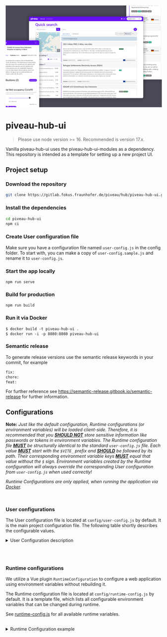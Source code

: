 ![banner](./images/piveau-hub-ui-banner.png "Image Title")

# piveau-hub-ui

> Please use node version >= 16. Recommended is version 17.x.

Vanilla piveau-hub-ui uses the piveau-hub-ui-modules as a dependency.
This repository is intended as a template for setting up a new project UI.

## Project setup

### Download the repository

```bash
git clone https://gitlab.fokus.fraunhofer.de/piveau/hub/piveau-hub-ui.git
```

### Install the dependencies

```bash
cd piveau-hub-ui
npm ci
```

### Create User configuration file
Make sure you have a configuration file named `user-config.js` in the config folder.
To start with, you can make a copy of `user-config.sample.js` and rename it to `user-config.js`.

### Start the app locally
```
npm run serve
```

### Build for production
```
npm run build
```

### Run it via Docker

```
$ docker build -t piveau-hub-ui .
$ docker run -i -p 8080:8080 piveau-hub-ui
```

### Semantic release

To generate release versions use the semantic release keywords in your commit, for example

```
fix: 
chore: 
feat:
```

For further reference see https://semantic-release.gitbook.io/semantic-release for further information.


## Configurations

**Note:** _Just like the default configuration, Runtime configurations (or environment variables) will be loaded client-side. Therefore, it is recommended that you <ins>**SHOULD NOT**</ins> store sensitive information like passwords or tokens in environment variables. The Runtime configuration file <ins>**MUST**</ins> be structurally identical to the standard `user-config.js` file. Each value <ins>**MUST**</ins> start with the `$VITE_` prefix and <ins>**SHOULD**</ins> be followed by its path. Their corresponding environment variable keys <ins>**MUST**</ins> equal that value without the `$` sign. Environment variables created by the Runtime configuration will always override the corresponding User configuration from `user-config.js` when used correctly!_

_Runtime Configurations are only applied, when running the application via [Docker](#run-it-via-docker)._




<br>

### User configurations
The User configuration file is located at `config/user-config.js` by default. It is the main project configuration file. The following table shortly describes the configurable values.

<details>

<summary>User Configuration description</summary>

<br>

# api

This property contains information about base URLs and APIs used in piveau-hub-ui.



#### baseUrl
URL to the Hub-Search API (default: `https://data.europa.eu/api/hub/search/`).


#### hubUrl
URL to the Hub-Repo API (default: `https://data.europa.eu/api/hub/repo/`).


#### qualityBaseUrl
URL to the MQA Cache API (default: `https://data.europa.eu/api/mqa/cache/`).


#### similarityBaseUrl
URL to the Similarity API (default: `https://data.europa.eu/api/similarities/`).


#### fileUploadUrl
URL to the Hub-Store API (default: `https://data.europa.eu/api/hub/store/`).


#### sparqlUrl
SPARQL Base URL (default: `https://data.europa.eu/sparql`).


#### gazetteerBaseUrl
URL to the Hub-Search Gazetteer API (default: `https://data.europa.eu/api/hub/search/gazetteer/`).


#### catalogBaseUrl
Catalog Base URL (default: `https://europeandataportal.eu/`).


#### corsproxyApiUrl
URL to the CORS Proxy API (default: `https://piveau-corsproxy-piveau.apps.osc.fokus.fraunhofer.de`).


<br><br>


# authentication

This property contains information about authentication (Login / Logout, Keycloak) used in piveau-hub-ui.



#### useService
Enables the authentication service (default: `true`).


## login
Login / Logout configuration values

| Property          | Description        |  
| --------          | ------------------ |
| useLogin          | Enables the login (buttons) (default: `true`). |  
| loginTitle        | Title of the login button (default: `Login`).                                                                         |  
| loginURL          | Relative URL to login page (default: `/login`).                                                                         |
| loginRedirectUri  | Redirect URI used after successful login (default: `/`).                                                           |
| logoutTitle       | Title of the logout button (default: `Logout`).                                                                         |
| logoutURL         | Title of the logout button (default: `/logout`).                                                                         |
| logoutRedirectUri | Redirect URI used after successful logout (default: `/`).                                                          |


## keycloak
Keycloak configuration values (Realm, ClientID, URL, ...)

| Property                    | Description        |  
| --------                    | ------------------ |
| realm                       | The Keycloak realm (default: `piveau`).        |  
| clientId                    | The Keycloak clientID (default: `piveau-hub-ui`).     |  
| url                         | The Keycloak URL (default: `https://keycloak-piveau.apps.osc.fokus.fraunhofer.de/auth`).          |
| ssl-required                | ???                    |
| public-client               | ???                    |
| verify-token-audience       | ???                    |
| use-resource-role-mappings  | ???                    |
| confidential-port           | ???                    |

## keycloakInit
Keycloak initialization values (Realm, ClientID, URL, ...)

| Property                    | Description        |  
| --------                    | ------------------ |
| pkceMethod                  | To activate PKCE set this variable to 'S256'          |

## rtp
RTP default values

| Property                    | Description        |  
| --------                    | ------------------ |
| grand_type                  | ???                |  
| audience                    | ???                |  


#### authToken
Keycloak Authentication Token


<br><br>


# routing

This property contains information about authentication (Login / Logout, Keycloak) used in piveau-hub-ui.

## routerOptions
Vue Router configuration values

| Property                    | Description        |  
| --------                    | ------------------ |
| base                    | Base path of the application (default: `/`).                |  
| mode                    | Routing mode of the application (default: `history`).                |


## navigation
Navigation configuration values

| Property                    | Description        |  
| --------                    | ------------------ |
| showSparql                    | Enables the link to the SPARQL page (default: `true`).           |  


## pagination
Pagination configuration values

| Property                    | Description        |  
| --------                    | ------------------ |
| usePagination               | Enables the pagination (default: `true`).          |  
| usePaginationArrows               | Enables the pagination arrows for `previous` and `next` page (default: `true`).          |  
| useItemsPerPage               | Enables the items per page dropdown (default: `true`).          |  
| defaultItemsPerPage               | Default amount of items shown on one page (default: `10`).           |  
| defaultItemsPerPageOptions               | Default options for items per page dropdown (default: `[5, 10, 25, 50]`).           |  


<br><br>


# metadata

This property contains information about metadata used in piveau-hub-ui.

#### title
Title of the application (default: `piveau Hub-UI`).  

#### description
Description of the application (default: `A modern and customizable web application for data management of extensive data catalogs.`).  

#### keywords
Keywords describing the application (default: `Open Data`).  


<br><br>


# content

This property contains information about the content of views that are available in piveau-hub-ui.


## datasets
Contains configuration values that are used on the `Datasets` page.

| Property                    | Description        |  
| --------                    | ------------------ |
| useSort               | Enables the sort (default: `true`).          |
| useFeed               | Enables the RSS feed (default: `true`).          |
| useCatalogs               | Enables the usage of catalogs (default: `true`).          |
| followKeywordLinks               | Meta tag to indicate, whether search engines should crawl for subsequent links or not (default: `nofollow`).          |
| maxKeywordLength               | Maximum length of a keyword. Keywords that exceed this length will be truncated (default: `15`).       |
| facets               | _see table below_        |

#### datasets.facets

| Property                    | Description        |  
| --------                    | ------------------ |
| useDatasetFacets               | Enables the usage of dataset facets (default: `true`).           |
| useDatasetFacetsMap               | Enables the usage of dataset facets map (default: `true`).           |
| showClearButton               | Enables the facet clear button (default: `false`).          |
| showFacetsTitle               | Show title on top of the facets (default: `false`).           |
| cutoff               | Maximum amount o f available facets to be shown. Facets that exceed this amountwill be hidden (default: `5`).       |
| MIN_FACET_LIMIT               | The minimum amount of dataset facet items to be visible if collapsed (default: `10`).          |
| MAX_FACET_LIMIT               | The maximum amount of dataset facet items to be visible, overflowing facets will not be shown!!! (default: `50`).          |
| FACET_OPERATORS               | The facet operators of the dataset facets (default: `Object.freeze({ or: 'OR', and: 'AND' })`).          |
| FACET_GROUP_OPERATORS               | The facet group operators of the dataset facets (default: `Object.freeze({ or: 'OR', and: 'AND' })`).          |
| defaultFacetOrder               | The default order of the facets (default: `['publisher', 'format', 'catalog', 'categories', 'keywords', 'dataScope', 'country', 'dataServices', 'scoring', 'license']`).          |
| scoringFacets               |  _see table below_         |

#### datasets.facets.scoringFacets

| Property                    | Description        |  
| --------                    | ------------------ |
| useScoringFacets               | Enables the scoring facets (default: `true`).           |
| defaultScoringFacets               | The default scoring facets.           |
| defaultScoringFacets.excellentScoring               | The default values for the `Excellent` scoring facet (351 - 405).           |
| defaultScoringFacets.goodScoring               | The default values for the `Good` scoring facet (221 - 350).           |
| defaultScoringFacets.sufficientScoring               | The default values for the `Sufficient` scoring facet (121 - 220).           |
| defaultScoringFacets.badScoring               | The default values for the `Any` scoring facet (0 - 120).           |


## catalogs
Contains configuration values that are used on the `Catalogues` page.

| Property                    | Description        |  
| --------                    | ------------------ |
| useSort               | Enables the sort (default: `true`).          |
| useCatalogCountries               | Use this option to achieve a more generic catalog page. If set to `true`, catalogs will be based on countries and therefore look for a "catalog.country.id" value to compute, which country flag to be used. If set to `false`, catalogs will not be based on countries and therefore look for a "catalog.id" value to compute, which catalog image to be used (default: `true`).     |
| defaultCatalogImagePath               |  Set the default path to the catalog images (ROOT = "/src/assets/img"). If `useCatalogCountries` is set to `true`, this value should be equal to `/flags`. If `useCatalogCountries` is set to `false`, this value can be either an empty string to indicate, that the catalog images can be found inside `/src/assets/img` or any directory name inside `/src/assets/img` (starting with a `/`) (default: `/flags`).     |
| defaultCatalogCountryID               | Set the default `catalog.country.id` of a catalog if not available, only applicable if `useCatalogCountries` is set to `true`. Country flags can be stored inside the `/flags` directory like `/src/assets/img/flags/<catalog.country.id>.png` with their filenames being equal to their `catalog.country.id` (default: `eu`).              |
| defaultCatalogID               | Set the default `catalog.id` of a catalog if not available, only applicable if `useCatalogCountries` is set to `false`. Catalog images can be stored inside any directory in `/src/assets/img/` like `/src/assets/img/catalogs/<catalog.id>.png` with their filenames being equal to their `catalog.id` (default: `european-union-open-data-portal`).             |
| facets               | _see table below_        |

#### catalogs.facets

| Property                    | Description        |  
| --------                    | ------------------ |
| useCatalogFacets               | Enables the usage of catalog facets (default: `true`).           |
| showClearButton               | Enables the facet clear button (default: `false`).          |
| showFacetsTitle               | Show title on top of the facets (default: `false`).           |
| cutoff               | Maximum amount of available facets to be shown. Facets that exceed this amount will be hidden (default: `5`).       |
| MIN_FACET_LIMIT               | The minimum amount of catalog facet items to be visible if collapsed (default: `50`).          |
| MAX_FACET_LIMIT               | The maximum amount of catalog facet items to be visible, overflowing facets will not be shown!!! (default: `100`).          |
| FACET_OPERATORS               | The facet operators of the catalog facets (default: `Object.freeze({ or: 'OR', and: 'AND' })`).          |
| FACET_GROUP_OPERATORS               | The facet group operators of the catalog facets (default: `Object.freeze({ or: 'OR', and: 'AND' })`).          |
| defaultFacetOrder               | The default order of the facets (default: `['country']`).          |


## datasetDetails
Contains configuration values that are used on the `DatasetDetails` page.

| Property                    | Description        |  
| --------                    | ------------------ |
| header               | _see table below_        |
| keywords               | _see table below_        |
| description               | _see table below_        |
| distributions               | _see table below_        |
| downloadAs               | _see table below_        |
| similarDatasets               | _see table below_        |
| pages               | _see table below_        |
| visualisations               | _see table below_        |
| dataServices               | _see table below_        |
| isUsedBy               | _see table below_        |
| relatedResources               | _see table below_        |
| bulkDownload               | _see table below_        |
| quality               | _see table below_        |

#### datasetDetails.header

| Property                    | Description        |  
| --------                    | ------------------ |
| navigation               | Position of the dataset details navigation toolbar (default: `top`).           |
| hidePublisher               | Hides the dataset details publisher value (default: `false`).           |
| hideDate               | Hides the dataset details date (default: `false`).         |

#### datasetDetails.keywords

| Property                    | Description        |  
| --------                    | ------------------ |
| showTitle               | Enables the usage of keyword titles (default: `false`).         |
| isVisible               | Shows or hides the keywords section (default: `true`).         |
| collapsed               | Collapses the keywords in the dataset detail view (default: `false`).         |

#### datasetDetails.description

| Property                    | Description        |  
| --------                    | ------------------ |
| enableMarkdownInterpretation               | Enables the interpretation of markdown in the dataset details description (default: `false`).      |

#### datasetDetails.distributions

| Property                    | Description        |  
| --------                    | ------------------ |
| displayAll                  | Display all distributions (default: `false`).             |
| displayCount                  | Amount of visible distributions (default: `7`).             |
| incrementSteps                  | Increment step options, if `displayAll` is set to false (default: `[10, 50]`).             |
| descriptionMaxLines                  | Maximum amount of lines in a description. Descriptions that exceed this amount will be truncated (default: `3`). |
| descriptionMaxChars                  | Maximum length of a description. Descriptions that exceed this length will be truncated (default: `250`).          |
| showValidationButton                  | Enables the distribution validation button (default: `false`).             |

#### datasetDetails.downloadAs

| Property                    | Description        |  
| --------                    | ------------------ |
| enable               | Enables the Download as feature (default: `false`).             |
| proxyUrl               | URL to Corsproxy service (default: `https://piveau-corsproxy-piveau.apps.osc.fokus.fraunhofer.de`).             |
| url               | URL to Conversion service (default: `https://piveau-fifoc-piveau.apps.osc.fokus.fraunhofer.de/v1/convert`).             |
| conversionFormats               | List of possible conversion formats for each source file format.             |

#### datasetDetails.similarDatasets

| Property                    | Description        |  
| --------                    | ------------------ |
| breakpoints.verySimilar               | Breakpoint for Very Similar rating (0 - 20).             |
| breakpoints.similar               | Breakpoint for Very Similar rating (20 - 25).             |
| breakpoints.lessSimilar               | Breakpoint for Very Similar rating (25 - 35).             |

#### datasetDetails.pages

| Property                    | Description        |  
| --------                    | ------------------ |
| isVisible                  | Show the dataset details pages section (default: `false`).             |
| displayAll                  | Display all pages (default: `false`).             |
| displayCount                  | Amount of visible pages (default: `7`).             |
| incrementSteps                  | Increment step options, if `displayAll` is set to false (default: `[10, 50]`).             |
| descriptionMaxLines                  | Maximum amount of lines in a description. Descriptions that exceed this amount will be truncated (default: `3`). |
| descriptionMaxChars                  | Maximum length of a description. Descriptions that exceed this length will be truncated (default: `250`).          |

#### datasetDetails.visualisations

| Property                    | Description        |  
| --------                    | ------------------ |
| isVisible                  | Show the dataset details visualisations section (default: `false`).             |
| displayAll                  | Display all visualisations (default: `false`).             |
| displayCount                  | Amount of visible visualisations (default: `7`).             |
| incrementSteps                  | Increment step options, if `displayAll` is set to false (default: `[10, 50]`).             |
| descriptionMaxLines                  | Maximum amount of lines in a description. Descriptions that exceed this amount will be truncated (default: `3`). |
| descriptionMaxChars                  | Maximum length of a description. Descriptions that exceed this length will be truncated (default: `250`).          |

#### datasetDetails.dataServices

| Property                    | Description        |  
| --------                    | ------------------ |
| isVisible                  | Show the dataset details dataServices section (default: `false`).             |
| displayAll                  | Display all dataServices (default: `false`).             |
| displayCount                  | Amount of visible dataServices (default: `7`).             |
| incrementSteps                  | Increment step options, if `displayAll` is set to false (default: `[10, 50]`).             |
| descriptionMaxLines                  | Maximum amount of lines in a description. Descriptions that exceed this amount will be truncated (default: `3`). |
| descriptionMaxChars                  | Maximum length of a description. Descriptions that exceed this length will be truncated (default: `250`).          |

#### datasetDetails.isUsedBy

| Property                    | Description        |  
| --------                    | ------------------ |
| isVisible                  | Show the dataset details isUsedBy section (default: `false`).             |

#### datasetDetails.relatedResources

| Property                    | Description        |  
| --------                    | ------------------ |
| isVisible                  | Show the dataset details relatedResources section (default: `false`).             |

#### datasetDetails.bulkDownload

| Property                    | Description        |  
| --------                    | ------------------ |
| buttonPosition               | Position of the download button (default: `top`).         |
| MAX_FILE_TITLE_LENGTH               | Maximum length of the file name (default: `80`).         |
| MAX_REQUESTS_COUNT               | Maximum amount of requests at the same time (default: `5`).         |
| INTERVAL_MS               | Timeout interval between requests (default: `10`).         |
| TIMEOUT_MS               | Position of the download button (default: `10000`).         |

#### datasetDetails.quality

| Property                    | Description        |  
| --------                    | ------------------ |
| displayAll               | Display all distributions on the dataset details quality page (default: `false`).         |
| numberOfDisplayedQualityDistributions               | Amount of displayed distributions on the dataset details quality page (default: `5`).         |
| csvLinter.enable               | Enables the CSV linter service (default: `true`).             |
| csvLinter.displayAll               | Display all validation results of the CSV linter (default: `false`).         |
| csvLinter.numberOfDisplayedValidationResults               | Amount of displayed validation results of the CSV linter (default: `5`).         |


## maps
Contains configuration values that are used to create the map component.

| Property                    | Description        |  
| --------                    | ------------------ |
| mapVisible               | Enables the map on the `Datasets` page (default: `true`).          |
| useAnimation               | Enables the map animations (default: `true`).          |
| location               | The location which is used as center of the map (default: `[[52.526, 13.314], 10]`).          |
| spatialType               | The type of the location. (default: `Point`).          |
| height               | The height of the map (default: `400px`).          |
| width               | The width of the map (default: `100%`).          |
| mapContainerId               | The HTML id attribute of the map element. (default: `mapid`).          |
| urlTemplate               | The map API template (default: `https://gisco-services.ec.europa.eu/maps/wmts/1.0.0/WMTSCapabilities.xml/wmts/OSMCartoComposite/EPSG3857/{z}/{x}/{y}.png`).          |
| geoBoundsId               | The id used for geo operations (default: `ds-search-bounds`).          |
| sender               | _see table below_        |
| receiver               | _see table below_        |
| options               | _see table below_        |
| mapStyle               | _see table below_        |

#### maps.sender

The following properties are configuration values required by Leaflet.

| Property                    | Description        |  
| --------                    | ------------------ |
| startBounds               | The start boundaries for the map sender (default: `[[34.5970, -9.8437], [71.4691, 41.4843]]`).     |
| height               | The height of the map (default: `200px`).         |
| width               | The width of the map (default: `100%`).         |
| mapContainerId               | The HTML id attribute of the map element. (default: `modalMap`).         |

#### maps.receiver

The following properties are configuration values required by Leaflet.

| Property                    | Description        |  
| --------                    | ------------------ |
| startBounds               | The start boundaries for the map sender (default: `[[34.5970, -9.8437], [71.4691, 41.4843]]`).     |
| height               | The height of the map (default: `250px`).         |
| width               | The width of the map (default: `100%`).         |
| mapContainerId               | The HTML id attribute of the map element. (default: `mapid`).         |
| attributionPosition               | The HTML id attribute of the map element. (default: `topright`).         |

#### maps.options

The following properties are configuration values required by Leaflet.

| Property                    | Description        |  
| --------                    | ------------------ |
| id               | ??? (default: `mapbox/streets-v11`).     |
| accessToken               | The Leaflet access token (default: `pk.eyJ1IjoiZmFiaWFwZmVsa2VybiIsImEiOiJja2x3MzlvZ3UwNG85MnBseXJ6aGI2MHdkIn0.bFs2g4bPMYULlvDSVsetJg`).         |
| attribution               | The Leaflet map attribution label (default: `&copy; <a href="https://ec.europa.eu/eurostat/web/gisco/">Eurostat - GISCO</a>`).         |

#### maps.mapStyle

The following properties are configuration values required by Leaflet.

| Property                    | Description        |  
| --------                    | ------------------ |
| color               | The color of map elements (default: `red`).     |
| fillColor               | The fill color for map elements (default: `red`).         |
| fillOpacity               | The opacity of filled elements (default: `0.5`).         |
| weight               | The HTML id attribute of the map element. (default: `2`).         |
| radius               | The HTML id attribute of the map element. (default: `1`).         |


## dataProviderInterface
Contains configuration values that are used for the `DataProviderInterface`.

| Property                    | Description        |  
| --------                    | ------------------ |
| useService               | Enables the Data Provider Interface service (default: `true`).          |
| basePath               | The base path of the Data Provider Interface (default: `true`).          |
| specification               |  Defines the DCAT specification used (default: `dcatap`).          |
| annifIntegration               | Enables the usage of Annif for autocompletion in Data Provider Interface (default: `false`).          |
| enableFileUploadReplace      | Enables file replacement when editing existing distribution, instead of creating new ones (default: `false`).          |
| buttons               | _see table below_        |
| doiRegistrationService               | _see table below_        |

#### dataProviderInterface.buttons

| Property                    | Description        |  
| --------                    | ------------------ |
| Dataset               | Enables the `Create Dataset` button in the DPI menu (default: `true`).     |
| Catalogue               | Enables the `Create Catalogue` button in the DPI menu (default: `true`).         |

#### dataProviderInterface.doiRegistrationService

| Property                    | Description        |  
| --------                    | ------------------ |
| persistentIdentifierType               | Indicates the Persistent Identifier (PID) system that is used for the DOI service (default: `eu-ra-doi`).        |

<br><br>


# languages

This property contains information about languages used in piveau-hub-ui.

#### useLanguageSelector
_Note: This property is currently not used, but will be used in future versions._

Enables the Language Selector in the Header component (default: `true`).

#### locale
Default Language value (default: `en`).

#### fallbackLocale
Fallback Language value (default: `en`).


<br><br>


# services

This property contains a list of services used in piveau-hub-ui.

#### datasetService
Service resposible for querying all `Dataset` related data.

#### catalogService
Service resposible for querying all `Catalog` related data.

#### uploadService
Service resposible for uploading data created by the `DataProviderInterface` related data.

#### gazetteerService
Service resposible for querying autocomplete data.


<br><br>


# themes

This property contains information about themes used in piveau-hub-ui.

#### header
The theme of the `Header` component (default: `dark`).


<br><br>


# tracker

This property contains information tracking software used in piveau-hub-ui.

#### isPiwikPro
Switch between different tracking software tools (default: `true`). <br>

| Value   | Tracking Software     |  
|---      |-----------------------|
| true    | Piwik Pro             |  
| false   | Matomo                |  

<br>

#### siteId
ID for tracking software (default: `fed9dbb7-42d1-4ebc-a8bf-3c0b8fd03e09`).

#### trackerUrl
URL to tracking software (default: `https://opanalytics.containers.piwik.pro/`).

</details>


<br><br>




### Runtime configurations
We utilize a Vue plugin `RuntimeConfiguration` to configure a web application using environment variables without rebuilding it.

The Runtime configuration file is located at `config/runtime-config.js` by default. It is a template file, which lists all configurable environment variables that can be changed during runtime.

See [runtime-config.js](config/runtime-config.js) for all available runtime variables.

<br>

<details>

<summary>Runtime Configuration example</summary>

Let's suppose `user-config.js` looks like this:
```
const glueConfig = {
  api: {
      baseUrl: 'https://data.europa.eu/oldBaseUrl',
      hubUrl: 'https://data.europa.eu/oldHubUrl',
  }
}
```

... and `process.env` looks like this:
```
{
  NODE_ENV: 'production',
  API: {
      BASE_URL: 'https://data.europa.eu/oldBaseUrl',
  }
}
```

1. We want to change an existing property (`API.BASE_URL`) during runtime.
2. We want to make a new property (`API.HUB_URL`) that already exists in `user-config.js` available during runtime.

Let's go through the steps outlined above:

1.  Add new property `API.HUB_URL` to `runtime-config.js`:
```
export default {
  API: {
      BASE_URL: '$VITE_API_BASE_URL',
      HUB_URL: '$VITE_API_HUB_URL'
  }
}
```

Build and deploy the application.

2.  Set the environment variables `VITE_API_BASE_URL` and `VITE_API_HUB_URL`:
```
VITE_API_BASE_URL=https://data.europa.eu/newBaseUrl
VITE_API_HUB_URL=https://data.europa.eu/newHubUrl
```


### Customize configuration
See [Configuration Reference](https://cli.vuejs.org/config/).
